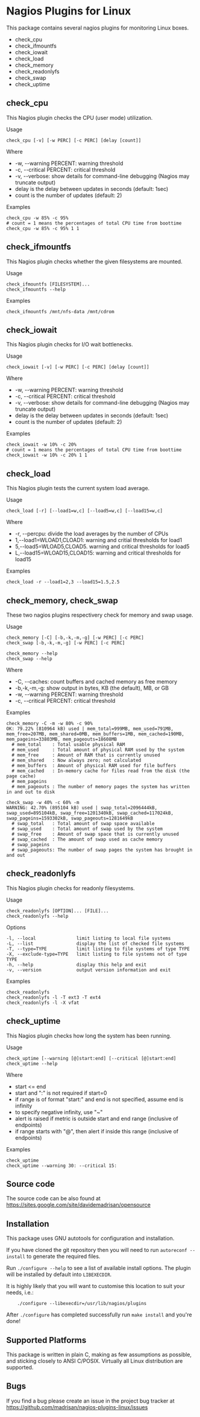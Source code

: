 # Nagios Plugins for Linux

This package contains several nagios plugins for monitoring Linux boxes.

* check_cpu
* check_ifmountfs
* check_iowait
* check_load
* check_memory
* check_readonlyfs
* check_swap
* check_uptime


## check_cpu

This Nagios plugin checks the CPU (user mode) utilization.

Usage

	check_cpu [-v] [-w PERC] [-c PERC] [delay [count]]

Where

* -w, --warning PERCENT: warning threshold
* -c, --critical PERCENT: critical threshold
* -v, --verbose: show details for command-line debugging (Nagios may truncate output)
* delay is the delay between updates in seconds (default: 1sec)
* count is the number of updates (default: 2)

Examples

	check_cpu -w 85% -c 95%
	# count = 1 means the percentages of total CPU time from boottime
	check_cpu -w 85% -c 95% 1 1


## check_ifmountfs

This Nagios plugin checks whether the given filesystems are mounted.

Usage

	check_ifmountfs [FILESYSTEM]...
	check_ifmountfs --help

Examples

	check_ifmountfs /mnt/nfs-data /mnt/cdrom


## check_iowait

This Nagios plugin checks for I/O wait bottlenecks.

Usage

	check_iowait [-v] [-w PERC] [-c PERC] [delay [count]]

Where

* -w, --warning PERCENT: warning threshold
* -c, --critical PERCENT: critical threshold
* -v, --verbose: show details for command-line debugging (Nagios may truncate output)
* delay is the delay between updates in seconds (default: 1sec)
* count is the number of updates (default: 2)

Examples

	check_iowait -w 10% -c 20%
	# count = 1 means the percentages of total CPU time from boottime
	check_iowait -w 10% -c 20% 1 1


## check_load

This Nagios plugin tests the current system load average.

Usage

	check_load [-r] [--load1=w,c] [--load5=w,c] [--load15=w,c]

Where

* -r, --percpu: divide the load averages by the number of CPUs
* 1,--load1=WLOAD1,CLOAD1: warning and critial thresholds for load1
* 5,--load5=WLOAD5,CLOAD5. warning and critical thresholds for load5
* L,--load15=WLOAD15,CLOAD15: warning and critical thresholds for load15

Examples

	check_load -r --load1=2,3 --load15=1.5,2.5


## check_memory, check_swap

These two nagios plugins respectivery check for memory and swap usage.

Usage

	check_memory [-C] [-b,-k,-m,-g] [-w PERC] [-c PERC]
	check_swap [-b,-k,-m,-g] [-w PERC] [-c PERC]
	
	check_memory --help
	check_swap --help

Where

* -C, --caches: count buffers and cached memory as free memory
* -b,-k,-m,-g: show output in bytes, KB (the default), MB, or GB
* -w, --warning PERCENT: warning threshold
* -c, --critical PERCENT: critical threshold

Examples

	check_memory -C -m -w 80% -c 90%
	OK: 79.22% (810964 kB) used | mem_total=999MB, mem_used=791MB, mem_free=207MB, mem_shared=0MB, mem_buffers=1MB, mem_cached=190MB, mem_pageins=33803MB, mem_pageouts=18608MB
	  # mem_total    : Total usable physical RAM
	  # mem_used     : Total amount of physical RAM used by the system
	  # mem_free     : Amount of RAM that is currently unused
	  # mem_shared   : Now always zero; not calculated
	  # mem_buffers  : Amount of physical RAM used for file buffers
	  # mem_cached   : In-memory cache for files read from the disk (the page cache)
	  # mem_pageins
	  # mem_pageouts : The number of memory pages the system has written in and out to disk

	check_swap -w 40% -c 60% -m
	WARNING: 42.70% (895104 kB) used | swap_total=2096444kB, swap_used=895104kB, swap_free=1201340kB, swap_cached=117024kB, swap_pageins=1593302kB, swap_pageouts=1281649kB
	  # swap_total   : Total amount of swap space available
	  # swap_used    : Total amount of swap used by the system
	  # swap_free    : Amount of swap space that is currently unused
	  # swap_cached  : The amount of swap used as cache memory
	  # swap_pageins 
	  # swap_pageouts: The number of swap pages the system has brought in and out


## check_readonlyfs

This Nagios plugin checks for readonly filesystems.

Usage

	check_readonlyfs [OPTION]... [FILE]...
	check_readonlyfs --help

Options 

	-l, --local               limit listing to local file systems
	-L, --list                display the list of checked file systems
	-T, --type=TYPE           limit listing to file systems of type TYPE
	-X, --exclude-type=TYPE   limit listing to file systems not of type TYPE
	-h, --help                display this help and exit
	-v, --version             output version information and exit

Examples

	check_readonlyfs
	check_readonlyfs -l -T ext3 -T ext4
	check_readonlyfs -l -X vfat


## check_uptime

This Nagios plugin checks how long the system has been running.

Usage

	check_uptime [--warning [@]start:end] [--critical [@]start:end]
	check_uptime --help

Where

* start <= end
* start and ":" is not required if start=0
* if range is of format "start:" and end is not specified, assume end is infinity
* to specify negative infinity, use "~"
* alert is raised if metric is outside start and end range (inclusive of endpoints)
* if range starts with "@", then alert if inside this range (inclusive of endpoints)

Examples

	check_uptime
	check_uptime --warning 30: --critical 15:


## Source code

The source code can be also found at https://sites.google.com/site/davidemadrisan/opensource


## Installation

This package uses GNU autotools for configuration and installation.

If you have cloned the git repository then you will need to run
`autoreconf --install` to generate the required files.

Run `./configure --help` to see a list of available install options.
The plugin will be installed by default into `LIBEXECDIR`.

It is highly likely that you will want to customise this location to
suit your needs, i.e.:

        ./configure --libexecdir=/usr/lib/nagios/plugins

After `./configure` has completed successfully run `make install` and
you're done!


## Supported Platforms

This package is written in plain C, making as few assumptions as possible, and
sticking closely to ANSI C/POSIX.
Virtually all Linux distribution are supported.


## Bugs

If you find a bug please create an issue in the project bug tracker at
https://github.com/madrisan/nagios-plugins-linux/issues
